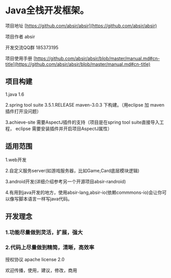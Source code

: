 # Java全栈开发框架。

项目地址 [https://github.com/absir/absir](https://github.com/absir/absir)

项目作者 absir

开发交流QQ群 185373195

项目使用手册 [https://github.com/absir/absir/blob/master/manual.md#cn-title](https://github.com/absir/absir/blob/master/manual.md#cn-title)


## 项目构建

1.java 1.6

2.spring tool suite 3.5.1.RELEASE maven-3.0.3 下构建。（用eclipse 加 maven插件打开没问题）

3.achieve-site 需要AspectJ插件的支持（项目是在spring tool suite直接导入工程， eclipse 需要安装插件并开启项目AspectJ属性）


## 适用范围

1.web开发

2.自定义服务server(如游戏服务器，比如Game,Card底层模块逻辑)

3.android开发(详细介绍参考另一个开源项目absir-randroid)

4.有用到java开发的地方，使用absir-lang,absir-io(依赖commmons-io)会让你可以像写脚本语言一样写java代码。


## 开发理念

### 1.功能尽量做到灵活，扩展，强大

### 2.代码上尽量做到精简，清晰，高效率


授权协议 apache license 2.0

欢迎传播，使用，建议，修改，商用
